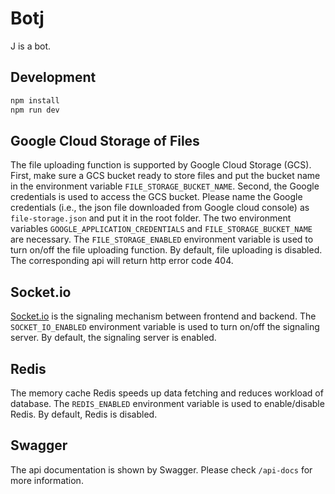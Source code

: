 # Botj
J is a bot.

## Development
```sh
npm install
npm run dev
```

## Google Cloud Storage of Files
The file uploading function is supported by Google Cloud Storage (GCS). First, make sure a 
GCS bucket ready to store files and put the bucket name in the environment variable `FILE_STORAGE_BUCKET_NAME`. 
Second, the Google credentials is used to access the GCS bucket. Please name the Google credentials 
(i.e., the json file downloaded from Google cloud console) as `file-storage.json` and put it in the root folder.
The two environment variables `GOOGLE_APPLICATION_CREDENTIALS` and `FILE_STORAGE_BUCKET_NAME` are necessary. 
The `FILE_STORAGE_ENABLED` environment variable is used to turn on/off the file uploading function.
By default, file uploading is disabled. The corresponding api will return http error code 404.

## Socket.io
[Socket.io](https://socket.io/) is the signaling mechanism between frontend and backend. The `SOCKET_IO_ENABLED`
environment variable is used to turn on/off the signaling server. By default, the signaling server is enabled.

## Redis
The memory cache Redis speeds up data fetching and reduces workload of database. The `REDIS_ENABLED` 
environment variable is used to enable/disable Redis. By default, Redis is disabled.

## Swagger
The api documentation is shown by Swagger. Please check `/api-docs` for more information.
